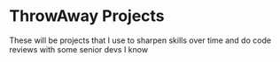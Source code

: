 # ThrowAway Projects 
These will be projects that I use to sharpen skills over time and do code reviews with some senior devs I know
